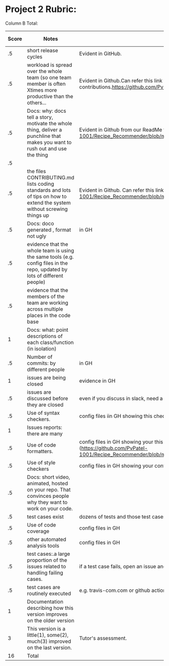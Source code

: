# Project 2 Rubric:

Column B Total:

| Score | Notes                                                                                                                         | Evidence                                                                                                                | Self Assessment |
| ----- | ----------------------------------------------------------------------------------------------------------------------------- | ----------------------------------------------------------------------------------------------------------------------- | --------------- |
| .5    | short release cycles                                                                                                          | Evident in GitHub.                                                                                                      | .5              |
| .5    | workload is spread over the whole team (so one team member is often Xtimes more productive than the others...                 | Evident in Github.Can refer this link to see all contributions.https://github.com/PvPatel-1001/Recipe_Recommender/pulse | .5              |
| .5    | Docs: why: docs tell a story, motivate the whole thing, deliver a punchline that makes you want to rush out and use the thing | Evident in Github from our ReadMe file.https://github.com/PvPatel-1001/Recipe_Recommender/blob/master/README.md         |
| .5    |
| .5    | the files CONTRIBUTING.md lists coding standards and lots of tips on how to extend the system without screwing things up      | Evident in Github. Can refer this link https://github.com/PvPatel-1001/Recipe_Recommender/blob/master/CONTRIBUTING.md   |  .5
| .5    | Docs: doco generated , format not ugly                                                                                        | in GH                                                                                                                   |
| .5    | evidence that the whole team is using the same tools (e.g. config files in the repo, updated by lots of different people)     |                                                                                                                         |
| .5    | evidence that the members of the team are working across multiple places in the code base                                     |                                                                                                                         |
| 1     | Docs: what: point descriptions of each class/function (in isolation)                                                          |                                                                                                                         |
| .5    | Number of commits: by different people                                                                                        | in GH                                                                                                                   |
| 1     | issues are being closed                                                                                                       | evidence in GH                                                                                                          |
| .5    | issues are discussed before they are closed                                                                                   | even if you discuss in slack, need a sumamry statement here                                                             |
| .5    | Use of syntax checkers.                                                                                                       | config files iin GH showing this checker's config                                                                       |
| 1     | Issues reports: there are many                                                                                                |                                                                                                                         |
| .5    | Use of code formatters.                                                                                                       | config files in GH showing your this formatter's config (https://github.com/PvPatel-1001/Recipe_Recommender/blob/master/.github/workflows/codeFormatter.yml) | .5
| .5    | Use of style checkers                                                                                                         | config files in GH showing your config                                                                                  |
| .5    | Docs: short video, animated, hosted on your repo. That convinces people why they want to work on your code.                   |                                                                                                                         |
| .5    | test cases exist                                                                                                              | dozens of tests and those test cases are more than 30% of the code base                                                 |
| .5    | Use of code coverage                                                                                                          | config files in GH                                                                                                      |
| .5    | other automated analysis tools                                                                                                | config files in GH                                                                                                      |
| .5    | test cases:.a large proportion of the issues related to handling failing cases.                                               | if a test case fails, open an issue and fix it                                                                          |
| .5    | test cases are routinely executed                                                                                             | e.g. travis-com.com or github actions or something                                                                      |
| 1     | Documentation describing how this version improves on the older version                                                       |
| 3     | This version is a little(1), some(2), much(3) improved on the last version.                                                   | Tutor's assessment.                                                                                                     |
| 16    | Total                                                                                                                         |
